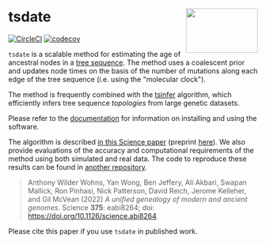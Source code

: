 # tsdate <img align="right" width="145" height="90" src="https://github.com/tskit-dev/tsdate/blob/main/docs/tsdate_logo.svg">

[![CircleCI](https://circleci.com/gh/tskit-dev/tsdate.svg?style=svg)](https://circleci.com/gh/tskit-dev/tsdate)
[![codecov](https://codecov.io/gh/tskit-dev/tsdate/branch/master/graph/badge.svg)](https://codecov.io/gh/tskit-dev/tsdate)

``tsdate`` is a scalable method for estimating the age of ancestral nodes in a 
[tree sequence](https://tskit.dev/tutorials/what_is.html). The method uses a coalescent prior and updates node times on the basis of the number of mutations along each edge of the tree sequence (i.e. using the "molecular clock").

The method is frequently combined with the [tsinfer](https://tsinfer.readthedocs.io/en/latest/) algorithm, which efficiently infers tree sequence *topologies* from large genetic datasets.

Please refer to the [documentation](https://tskit.dev/tsdate/docs/latest/) for information on installing and using the software.

The algorithm is described [in this Science paper](https://www.science.org/doi/10.1126/science.abi8264) (preprint [here](https://www.biorxiv.org/content/10.1101/2021.02.16.431497v2)). We also provide evaluations of the accuracy and computational requirements of the method using both simulated and real data. The code to reproduce these results can be found in [another repository](https://github.com/awohns/unified_genealogy_paper).

> Anthony Wilder Wohns, Yan Wong, Ben Jeffery, Ali Akbari, Swapan Mallick, Ron Pinhasi, Nick Patterson, David Reich, Jerome Kelleher, and Gil McVean (2022) _A unified genealogy of modern and ancient genomes_. Science **375**: eabi8264; doi: https://doi.org/10.1126/science.abi8264

Please cite this paper if you use ``tsdate`` in published work.
